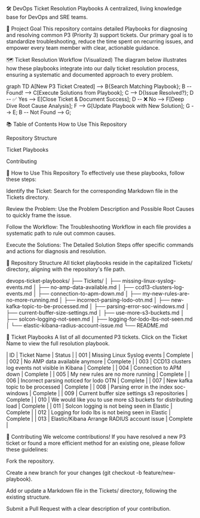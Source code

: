 🛠️ DevOps Ticket Resolution Playbooks
A centralized, living knowledge base for DevOps and SRE teams.

🎯 Project Goal
This repository contains detailed Playbooks for diagnosing and resolving common P3 (Priority 3) support tickets. Our primary goal is to standardize troubleshooting, reduce the time spent on recurring issues, and empower every team member with clear, actionable guidance.

🗺️ Ticket Resolution Workflow (Visualized)
The diagram below illustrates how these playbooks integrate into our daily ticket resolution process, ensuring a systematic and documented approach to every problem.

graph TD
    A[New P3 Ticket Created] --> B{Search Matching Playbook};
    B -- Found! --> C[Execute Solutions from Playbook];
    C --> D{Issue Resolved?};
    D -- ✅ Yes --> E[Close Ticket & Document Success];
    D -- ❌ No --> F[Deep Dive Root Cause Analysis];
    F --> G[Update Playbook with New Solution];
    G --> E;
    B -- Not Found --> G;


📚 Table of Contents
How to Use This Repository

Repository Structure

Ticket Playbooks

Contributing

🚀 How to Use This Repository
To effectively use these playbooks, follow these steps:

Identify the Ticket: Search for the corresponding Markdown file in the Tickets directory.

Review the Problem: Use the Problem Description and Possible Root Causes to quickly frame the issue.

Follow the Workflow: The Troubleshooting Workflow in each file provides a systematic path to rule out common causes.

Execute the Solutions: The Detailed Solution Steps offer specific commands and actions for diagnosis and resolution.

📁 Repository Structure
All ticket playbooks reside in the capitalized Tickets/ directory, aligning with the repository's file path.

devops-ticket-playbooks/
├── Tickets/
│   ├── missing-linux-syslog-events.md
│   ├── no-amp-data-available.md
│   ├── ccd13-clusters-log-events.md
│   ├── connection-to-apm-down.md
│   ├── my-new-rules-are-no-more-running.md
│   ├── incorrect-parsing-lodo-otn.md
│   ├── new-kafka-topic-to-be-processed.md
│   ├── parsing-error-soc-windows.md
│   ├── current-buffer-size-settings.md
│   ├── use-more-s3-buckets.md
│   ├── solcon-logging-not-seen.md
│   ├── logging-for-lodo-lbs-not-seen.md
│   └── elastic-kibana-radius-account-issue.md
└── README.md


📑 Ticket Playbooks
A list of all documented P3 tickets. Click on the Ticket Name to view the full resolution playbook.

| ID | Ticket Name | Status |
| 001 | Missing Linux Syslog events | Complete |
| 002 | No AMP data available anymore | Complete |
| 003 | CCD13 clusters log events not visible in Kibana | Complete |
| 004 | Connection to APM down | Complete |
| 005 | My new rules are no more running | Complete |
| 006 | Incorrect parsing noticed for lodo OTN | Complete |
| 007 | New kafka topic to be processed | Complete |
| 008 | Parsing error in the index soc-windows | Complete |
| 009 | Current buffer size settings s3 repositories | Complete |
| 010 | We would like you to use more s3 buckets for distributing load | Complete |
| 011 | Solcon logging is not being seen in Elastic | Complete |
| 012 | Logging for lodo lbs is not being seen in Elastic | Complete |
| 013 | Elastic/Kibana Arrange RADIUS account issue | Complete |

🤝 Contributing
We welcome contributions! If you have resolved a new P3 ticket or found a more efficient method for an existing one, please follow these guidelines:

Fork the repository.

Create a new branch for your changes (git checkout -b feature/new-playbook).

Add or update a Markdown file in the Tickets/ directory, following the existing structure.

Submit a Pull Request with a clear description of your contribution.
